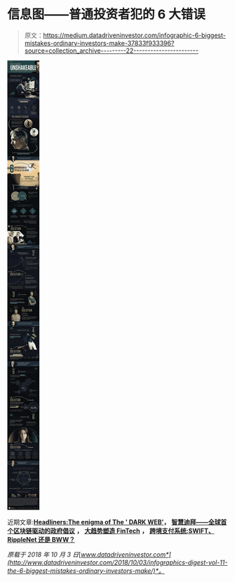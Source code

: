 # 信息图——普通投资者犯的 6 大错误

> 原文：<https://medium.datadriveninvestor.com/infographic-6-biggest-mistakes-ordinary-investors-make-37833f933396?source=collection_archive---------22----------------------->

![](img/0b75b5c34acf20ee66210232e885e7ac.png)

近期文章:[**Headliners:The enigma of The ' DARK WEB’**](https://medium.com/datadriveninvestor/the-enigma-of-the-dark-web-20b78916a897)**，** [**智慧迪拜——全球首个区块链驱动的政府倡议**](https://medium.com/datadriveninvestor/smart-dubai-worlds-first-blockchain-powered-government-initiative-a5ed91544b30) **，** [**大趋势塑造 FinTech**](https://medium.com/datadriveninvestor/big-trends-shaping-fintech-a3e0c55233f0) **，** [**跨境支付系统:SWIFT、RippleNet 还是 BWW？**](https://medium.com/datadriveninvestor/cross-border-payment-systems-swift-ripplenet-or-bww-891d5add58bf)

*原载于 2018 年 10 月 3 日*[*www.datadriveninvestor.com*](http://www.datadriveninvestor.com/2018/10/03/infographics-digest-vol-11-the-6-biggest-mistakes-ordinary-investors-make/)*。*